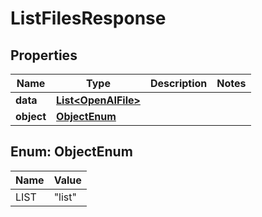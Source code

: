# ListFilesResponse

## Properties
Name | Type | Description | Notes
------------ | ------------- | ------------- | -------------
**data** | [**List&lt;OpenAIFile&gt;**](OpenAIFile.md) |  | 
**object** | [**ObjectEnum**](#ObjectEnum) |  | 

<a name="ObjectEnum"></a>
## Enum: ObjectEnum
Name | Value
---- | -----
LIST | &quot;list&quot;
